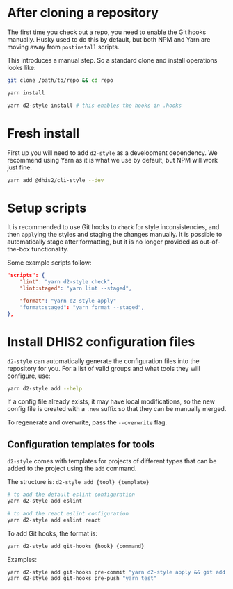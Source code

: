 # After cloning a repository

The first time you check out a repo, you need to enable the Git hooks
manually. Husky used to do this by default, but both NPM and Yarn are
moving away from `postinstall` scripts.

This introduces a manual step. So a standard clone and install
operations looks like:

```bash
git clone /path/to/repo && cd repo

yarn install

yarn d2-style install # this enables the hooks in .hooks
```

# Fresh install

First up you will need to add `d2-style` as a development dependency. We
recommend using Yarn as it is what we use by default, but NPM will work
just fine.

```bash
yarn add @dhis2/cli-style --dev
```

# Setup scripts

It is recommended to use Git hooks to `check` for style inconsistencies,
and then `apply`ing the styles and staging the changes manually. It is
possible to automatically stage after formatting, but it is no longer
provided as out-of-the-box functionality.

Some example scripts follow:

```json
"scripts": {
    "lint": "yarn d2-style check",
    "lint:staged": "yarn lint --staged",

    "format": "yarn d2-style apply"
    "format:staged": "yarn format --staged",
},
```

# Install DHIS2 configuration files

`d2-style` can automatically generate the configuration files into the
repository for you. For a list of valid groups and what tools they will
configure, use:

```bash
yarn d2-style add --help
```

If a config file already exists, it may have local modifications, so the
new config file is created with a `.new` suffix so that they can be
manually merged.

To regenerate and overwrite, pass the `--overwrite` flag.

## Configuration templates for tools

`d2-style` comes with templates for projects of different types that can
be added to the project using the `add` command.

The structure is: `d2-style add {tool} {template}`

```sh
# to add the default eslint configuration
yarn d2-style add eslint

# to add the react eslint configuration
yarn d2-style add eslint react
```

To add Git hooks, the format is:

```sh
yarn d2-style add git-hooks {hook} {command}
```

Examples:

```sh
yarn d2-style add git-hooks pre-commit "yarn d2-style apply && git add -u"
yarn d2-style add git-hooks pre-push "yarn test"
```
